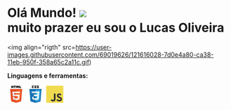 # Olá Mundo! <img src=https://github.com/TheDudeThatCode/TheDudeThatCode/blob/master/Assets/Earth.gif width="30"><br> muito prazer eu sou o <b>Lucas Oliveira</b>

<img align="rigth" src=https://user-images.githubusercontent.com/69019626/121616028-7d0e4a80-ca38-11eb-950f-358a65c2a11c.gif)




**Linguagens e ferramentas:**  

<p align="left">
<img src="https://raw.githubusercontent.com/devicons/devicon/master/icons/html5/html5-original-wordmark.svg" alt="html5" width="40" height="40"/> 
<img src="https://raw.githubusercontent.com/devicons/devicon/master/icons/css3/css3-original-wordmark.svg" alt="css3" width="40" height="40"/> 
<img src="https://raw.githubusercontent.com/devicons/devicon/master/icons/javascript/javascript-original.svg" alt="javascript" width="40" height="40"/> 
</p>






